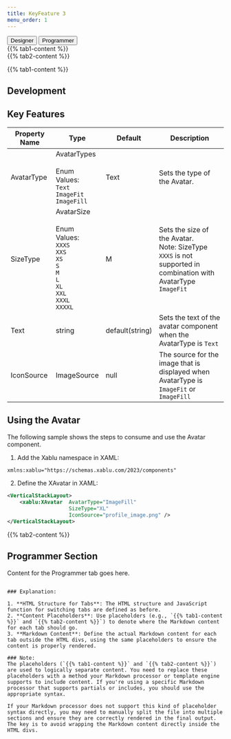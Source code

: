 ```yaml
---
title: KeyFeature 3
menu_order: 1
---
```


<div class="tabs">
  <button class="tab-button" onclick="openTab(event, 'tab1')">Designer</button>
  <button class="tab-button" onclick="openTab(event, 'tab2')">Programmer</button>
</div>

<div id="tab1" class="tab-content">
  <!-- Placeholder for tab1 content -->
  {{% tab1-content %}}
</div>

<div id="tab2" class="tab-content">
  <!-- Placeholder for tab2 content -->
  {{% tab2-content %}}
</div>

<script>
function openTab(evt, tabName) {
  var i, tabcontent, tabbuttons;
  tabcontent = document.getElementsByClassName("tab-content");
  for (i = 0; i < tabcontent.length; i++) {
    tabcontent[i].style.display = "none";
  }
  tabbuttons = document.getElementsByClassName("tab-button");
  for (i = 0; i < tabbuttons.length; i++) {
    tabbuttons[i].className = tabbuttons[i].className.replace(" active", "");
  }
  document.getElementById(tabName).style.display = "block";
  evt.currentTarget.className += " active";
}
</script>

<!-- Content for tab1 -->
{{% tab1-content %}}
## Development

## Key Features

| Property Name | Type                                                                                                                 | Default         | Description                                                                                                       |
| ------------- | -------------------------------------------------------------------------------------------------------------------- | --------------- | ----------------------------------------------------------------------------------------------------------------- |
| AvatarType    | AvatarTypes<br><br>Enum Values:<br>`Text`<br>`ImageFit`<br>`ImageFill`                                               | Text            | Sets the type of the Avatar.                                                                                      |
| SizeType      | AvatarSize<br><br>Enum Values:<br>`XXXS`<br>`XXS`<br>`XS`<br>`S`<br>`M`<br>`L`<br>`XL`<br>`XXL`<br>`XXXL`<br>`XXXXL` | M               | Sets the size of the Avatar.<br> Note: SizeType `XXXS` is not supported in combination with AvatarType `ImageFit` |
| Text          | string                                                                                                               | default(string) | Sets the text of the avatar component when the AvatarType is `Text`                                               |
| IconSource    | ImageSource                                                                                                          | null            | The source for the image that is displayed when AvatarType is `ImageFit` or `ImageFill`                           |

## Using the Avatar

The following sample shows the steps to consume and use the Avatar component.

1. Add the Xablu namespace in XAML:

```xml
xmlns:xablu="https://schemas.xablu.com/2023/components"
```

2. Define the XAvatar in XAML:

```xml
<VerticalStackLayout>
    <xablu:XAvatar  AvatarType="ImageFill"
                    SizeType="XL"
                    IconSource="profile_image.png" />
</VerticalStackLayout>
```

<!-- Content for tab2 -->
{{% tab2-content %}}
## Programmer Section

Content for the Programmer tab goes here.
```

### Explanation:

1. **HTML Structure for Tabs**: The HTML structure and JavaScript function for switching tabs are defined as before.
2. **Content Placeholders**: Use placeholders (e.g., `{{% tab1-content %}}` and `{{% tab2-content %}}`) to denote where the Markdown content for each tab should go.
3. **Markdown Content**: Define the actual Markdown content for each tab outside the HTML divs, using the same placeholders to ensure the content is properly rendered.

### Note:
The placeholders (`{{% tab1-content %}}` and `{{% tab2-content %}}`) are used to logically separate content. You need to replace these placeholders with a method your Markdown processor or template engine supports to include content. If you're using a specific Markdown processor that supports partials or includes, you should use the appropriate syntax.

If your Markdown processor does not support this kind of placeholder syntax directly, you may need to manually split the file into multiple sections and ensure they are correctly rendered in the final output. The key is to avoid wrapping the Markdown content directly inside the HTML divs.
